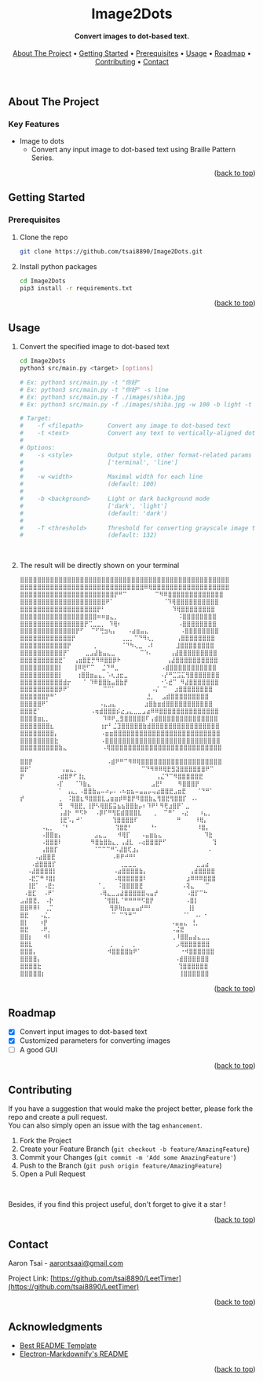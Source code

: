 <a id="readme-top"></a>


<h1 align="center">
  <br>
  Image2Dots
  <br>
</h1>

<h4 align="center">Convert images to dot-based text.</h4>

<p align="center">
  <a href="#about-the-project">About The Project</a> •
  <a href="#getting-started">Getting Started</a> •
  <a href="#prerequisites">Prerequisites</a> •
  <a href="#usage">Usage</a> •
  <a href="#roadmap">Roadmap</a> •
  <a href="#contributing">Contributing</a> •
  <a href="#contact">Contact</a>
  <!-- <a href="#acknowledgments">Acknowledgments</a> -->
</p>
<br>


<!-- ABOUT THE PROJECT -->
## About The Project

### Key Features
* Image to dots
    * Convert any input image to dot-based text using Braille Pattern Series.

<p align="right">(<a href="#readme-top">back to top</a>)</p>


<!-- GETTING STARTED -->
## Getting Started


<!-- PREQUISITES -->
### Prerequisites
1. Clone the repo
    ```bash
    git clone https://github.com/tsai8890/Image2Dots.git
    ```
2. Install python packages
    ```bash
    cd Image2Dots
    pip3 install -r requirements.txt
    ```

<p align="right">(<a href="#readme-top">back to top</a>)</p>


<!-- USAGE -->
## Usage
1. Convert the specified image to dot-based text
    ```bash
    cd Image2Dots
    python3 src/main.py <target> [options]
    
    # Ex: python3 src/main.py -t "你好"
    # Ex: python3 src/main.py -t "你好" -s line
    # Ex: python3 src/main.py -f ./images/shiba.jpg
    # Ex: python3 src/main.py -f ./images/shiba.jpg -w 100 -b light -t 110

    # Target:
    #    -f <filepath>       Convert any image to dot-based text
    #    -t <text>           Convert any text to vertically-aligned dot-based text
    #    
    # Options:
    #    -s <style>          Output style, other format-related params will be ignored if this option is specified. 
    #                        ['terminal', 'line']
    #                        
    #    -w <width>          Maximal width for each line
    #                        (default: 100)
    #
    #    -b <background>     Light or dark background mode
    #                        ['dark', 'light']
    #                        (default: 'dark')
    #    
    #    -T <threshold>      Threshold for converting grayscale image to binary image
    #                        (default: 132)
    ```
<br>

2. The result will be directly shown on your terminal
    ```bash
    ⣿⣿⣿⣿⣿⣿⣿⣿⣿⣿⣿⣿⣿⣿⣿⣿⣿⣿⣿⣿⣿⣿⣿⣿⣿⣿⣿⣿⣿⣿⣿⣿⣿⣿⣿⣿⣿⣿⣿⣿⣿⣿⣿⣿⣿⣿⣿⣿⣿
    ⣿⣿⣿⣿⣿⣿⣿⣿⣿⣿⣿⣿⣿⣿⣿⣿⣿⣿⣿⣿⣿⣿⣿⣿⣿⣿⣿⣿⣿⠿⢿⣿⣿⣿⣿⣿⣿⣿⣿⣿⣿⣿⣿⣿⣿⣿⣿⣿⣿
    ⣿⣿⣿⣿⣿⣿⣿⣿⣿⣿⣿⣿⣿⣿⣿⣿⣿⣿⣿⣿⣿⣿⡟⠛⠉        ⠉⠻⠿⣿⣿⣿⣿⣿⣿⣿⣿⣿⣿⣿⣿⣿
    ⣿⣿⣿⣿⣿⣿⣿⣿⣿⣿⣿⣿⣿⣿⣿⣿⣿⣿⣿⣿⠟⠁              ⠈⠹⢿⣿⣿⣿⣿⣿⣿⣿⣿⣿⣿
    ⣿⣿⣿⣿⣿⣿⣿⣿⣿⣿⣿⣿⣿⣿⣿⣿⣿⣿⡟⠃                   ⠹⢿⣿⣿⣿⣿⣿⣿⣿⣿
    ⣿⣿⣿⣿⣿⣿⣿⣿⣿⣿⣿⣿⣿⣿⣿⣿⣿⣿⠶⠶⣶⣄⡀                 ⠨⣿⣿⣿⣿⣿⣿⣿⣿
    ⣿⣿⣿⣿⣿⣿⣿⣿⣿⣿⣿⣿⣿⣿⣿⡟⢉⣀⣀⡀ ⠹⢿⠆                ⠠⣿⣿⣿⣿⣿⣿⣿⣿
    ⣿⣿⣿⣿⣿⣿⣿⣿⣿⣿⣿⣿⣿⡟⠋  ⠉⠋⢛⣲⢦⡄   ⠠⣴⣶⣤⣄         ⠠⣿⣿⣿⣿⣿⣿⣿⣿
    ⣿⣿⣿⣿⣿⣿⣿⣿⣿⣿⣿⣿⡟             ⢀⣀⡀⠉⠙⠻⢆⡀      ⢠⣿⣿⣿⣿⣿⣿⣿⣿
    ⣿⣿⣿⣿⣿⣿⣿⣿⣿⣿⣿⡟      ⢀       ⠈⠙⠳⢄⣀ ⠠⠇      ⣸⣿⣿⣿⣿⣿⣿⣿⣿
    ⣿⣿⣿⣿⣿⣿⣿⣿⣿⣿⡟⠁    ⣀⣠⣼⣷⣤⣄⣀       ⠉⠱⠄     ⢠⣼⣿⣿⣿⣿⣿⣿⣿⣿⣿
    ⣿⣿⣿⣿⣿⣿⣿⣿⣿⣟⠁  ⢠⣶⣿⣟⡛⠻⠿⣿⣿⡿⠗             ⢠⣼⣿⣿⣿⣿⣿⣿⣿⣿⣿⣿
    ⣿⣿⣿⣿⣿⣿⣿⣿⣿⡇   ⢸⠿⢟⠋⠉  ⣈⠙⠛⣀            ⠠⣾⣿⣿⣿⣿⣿⣿⣿⣿⣿⣿⣿
    ⣿⣿⣿⣿⣿⣿⣿⣿⣿⡇    ⢰⣿⣿⣶⣤⣄⡀⠡⢆⣰⣖⣀         ⠠⡜⠛⣉⣩⣍⢻⣿⣿⣿⣿⣿⣿⣿
    ⣿⣿⣿⣿⣿⣿⣿⣿⣿⣿⣾⡖   ⠈ ⠹⠿⣿⣿⣷⣤⣿⣷⡟         ⠐⠡⣞⠉ ⠻⣼⣿⣿⣿⣿⣿⣿⣿
    ⣿⣿⣿⣿⣿⣿⣿⣿⣿⡿⠟⠁         ⠉⠉⠁          ⠠⡌ ⠉  ⣰⣿⣿⣿⣿⣿⣿⣿⣿
    ⣿⣿⣿⣿⣿⣿⡟⠛⠁                         ⣘⡀  ⣠⣾⣿⣿⣿⣿⣿⣿⣿⣿⣿
    ⣿⣿⣿⣿⣿⠟⠁              ⠠⣄⣠⣄        ⣰⣿⣷⣶⣾⣿⣿⣿⣿⣿⣿⣿⣿⣿⣿⣿
    ⣿⣿⣿⣟⠁              ⠠⢶⣾⣿⣿⣿⡮⣔⣠⣄⣀⣀⣠⣴⠿⠿⣿⣿⣿⣿⣿⣿⣿⣿⣿⣿⣿⣿⣿⣿
    ⣿⣿⣿⣿⣶⣆⡀               ⠹⠿⠟⣀⣻⣿⣿⣿⣿⣿⠏⢠⣾⣿⣿⣿⣿⣿⣿⣿⣿⣿⣿⣿⣿⣿⣿
    ⣿⣿⣿⣿⣿⣿⣿⣆             ⢰⡖⠃⣈⣹⣿⣿⣿⣿⣿⣷⣾⣿⣿⣿⣿⣿⣿⣿⣿⣿⣿⣿⣿⣿⣿⣿⣿
    ⣿⣿⣿⣿⣿⣿⣿⣿⡄            ⠠⣶⣶⣿⣿⣿⣿⣿⣿⣿⣿⣿⣿⣿⣿⣿⣿⣿⣿⣿⣿⣿⣿⣿⣿⣿⣿⣿
    ⣿⣿⣿⣿⣿⣿⣿⣿⣗            ⠠⣿⣿⣿⣿⣿⣿⣿⣿⣿⣿⣿⣿⣿⣿⣿⣿⣿⣿⣿⣿⣿⣿⣿⣿⣿⣿⣿
    ⣿⣿⣿⣿⣿⣿⣿⣿⣿⣷⣄          ⠠⢿⣿⣿⣿⣿⣿⣿⣿⣿⣿⣿⣿⣿⣿⣿⣿⣿⣿⣿⣿⣿⣿⣿⣿⣿⣿⣿
    ```

    ```bash
    ⣿⣿⡟                     ⠠⣾⠟⠛⠉⠻⠿⢿⣿⣿⣿⣿⣿⣿⣿⣿⣿⣿⣿⣿⣿⣿⣿⣿⣿⣿⣿
    ⣿⡟⠁        ⢠⣤⣄⡀                  ⠉⠙⠻⠿⠿⢿⣟⣻⣽⣿⣿⣿⣿⣿⣿⠟⠉
    ⡟         ⠠⣾⣿⠟⠋⢸⣆                    ⢠⣌⠙⠉⠻⣿⣿⣿⣿⣿⣟
              ⠠⡏   ⠈⠹⣷⣄                 ⣠⣟⠃    ⠻⣿⣿⣿⡟
               ⠁ ⢠⣄⡀⠠⣿⣿⣷⣤⠤⠴⡤⠄⠠⠦⣶⣦⠤⣤⣤⡤⢤⣴⣿⣿⣟⣠⣶⣟   ⠈⠙⠛⠁
    ⡞          ⡀ ⠨⣿⣿⣆⠻⣿⣿⣿⣇⣠⣶⣶⡾⠿⣿⡟⠻⣿⣿⣷⣄⢻⣿⣟⢻⣿⣿⡏ ⠠⠄
               ⢛  ⠻⣿⣟⡀⢸⡟⠣⢿⣿⣯⣭⣦⣦⣿⣿⣷⡤⠆⠹⠟⠃⠻⢟⣰⣿⡟⠁⣀
               ⢠⣼⡗ ⠛⠫⠗  ⠠⡿⠏⠛⢻⣯⣾⣿⣿⣿⣇   ⢀  ⠉⠛⠁ ⠠⣔   ⠰⣄⡀
               ⢸⣟⠡⡄⠚⠁        ⢹⣿⣿⣿⣿⠏           ⠛    ⠸⢿⡄
          ⠠⣄⡀  ⠈⠃             ⢹⣿⣟⠃     ⠘⠂           ⠸⣿⡄
          ⠠⣿⣿⣶⡄         ⣠⣄⣀   ⠺⢿⡏   ⠠⣤⣶⣦⣄            ⠹⣗
          ⠠⣿⣿⣿⠇        ⠻⣿⣷⣿⣷⣄⡀⢠⣼⣇ ⠠⢴⣿⣿⣿⡟⠋             ⢹
          ⢠⣿⣿⡏          ⠈⠉⠉⠉⠛⠡⣼⣿⢏⣰⡄                   ⠠
        ⠠⣴⣿⣿⣟                ⠠⠿⠟⠚⠛⠃
       ⠠⣾⣿⣿⣿⡏                  ⢀⣀⣀⣀                 ⣀⣠⣴
      ⠠⣼⣿⣿⣿⣿⡇                ⠠⣴⣿⣿⣿⣿⣷⡄            ⢠⣾⣿⣿⣿⣿
      ⠠⣟⡉⠛⠸⣿⡇                ⠠⢿⣿⣿⣿⣿⣿⠇           ⣰⠿⠿⠿⣿⣿⣿
      ⢸⣟⠁ ⠠⣟⡂            ⠁⡀   ⠨⣿⣿⣿⣿⣟           ⠠⢽⣄   ⠉
     ⠠⣿⣏  ⠠⠟⠁            ⠠⢿⣄⣀⣠⣼⣿⣿⣿⣿⣿⢤⣤⡞        ⠠⣿⡏⠉⠓
    ⣠⣼⣿⣟⡀ ⠠⡗              ⠈⢻⣿⣇⠈⠛⠛⠛⠛⠫⣿⡟         ⠠⣿⡇
    ⣿⣿⠿⠿⠇ ⢀⡉                ⢻⡿⢷⣦⣤⣤⣤⡞⠛⠃          ⢸⡇
    ⣿⣟   ⠠⣌⡀                 ⠉ ⠉⠙⠛⠉             ⠈⠁ ⠠⠄⠐
    ⣿⡇   ⠰⡟                                   ⠠⣤⣤⣄ ⢘⡀
    ⣿⣟   ⠠⠟⡀                                  ⠠⣬⣟
    ⣿⣿⡆   ⠺⠇                                  ⢀⠸⣿⣿⣤⣴⣄⣀⣀
    ⣿⣿⣇                      ⡀  ⡀  ⡀           ⡠⢿⣿⣿⣿⣿⣿⣿
    ⣿⣿⣿⡄                    ⠺⣿⣿⣿⣿⣷⠟⠁           ⠐⠺⣿⣿⣿⣿⣿⣿
    ⣿⣿⣿⣿⡄                                      ⠠⣾⣿⣿⣿⣿⣿⣿
    ⣿⣿⣿⣿⣗                                       ⢹⣿⣿⣿⣿⣿⣿
    ⣿⣿⣿⣿⣿⡆                                      ⢸⣿⣿⣿⣿⣿⣿

    ```

<p align="right">(<a href="#readme-top">back to top</a>)</p>


<!-- ROADMAP -->
## Roadmap
- [x] Convert input images to dot-based text
- [x] Customized parameters for converting images
- [ ] A good GUI

<p align="right">(<a href="#readme-top">back to top</a>)</p>


<!-- CONTRIBUTING -->
## Contributing
<!-- Contributions are what make the open source community such an amazing place to learn, inspire, and create. Any contributions you make are **greatly appreciated**. -->

If you have a suggestion that would make the project better, please fork the repo and create a pull request. <br> 
You can also simply open an issue with the tag `enhancement`. 

1. Fork the Project
2. Create your Feature Branch (`git checkout -b feature/AmazingFeature`)
3. Commit your Changes (`git commit -m 'Add some AmazingFeature'`)
4. Push to the Branch (`git push origin feature/AmazingFeature`)
5. Open a Pull Request

<br>

Besides, if you find this project useful, don't forget to give it a star !

<p align="right">(<a href="#readme-top">back to top</a>)</p>


<!-- CONTACT -->
## Contact

Aaron Tsai - aarontsaai@gmail.com

Project Link: [https://github.com/tsai8890/LeetTimer](https://github.com/tsai8890/LeetTimer)

<p align="right">(<a href="#readme-top">back to top</a>)</p>


<!-- ACKNOWLEDGMENTS -->
## Acknowledgments
* [Best README Template](https://github.com/othneildrew/Best-README-Template)
* [Electron-Markdownify's README](https://github.com/amitmerchant1990/electron-markdownify/blob/master/README.md)

<p align="right">(<a href="#readme-top">back to top</a>)</p>
